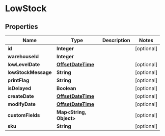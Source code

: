
# LowStock

## Properties
Name | Type | Description | Notes
------------ | ------------- | ------------- | -------------
**id** | **Integer** |  |  [optional]
**warehouseId** | **Integer** |  | 
**lowLevelDate** | [**OffsetDateTime**](OffsetDateTime.md) |  |  [optional]
**lowStockMessage** | **String** |  |  [optional]
**printFlag** | **String** |  |  [optional]
**isDelayed** | **Boolean** |  |  [optional]
**createDate** | [**OffsetDateTime**](OffsetDateTime.md) |  |  [optional]
**modifyDate** | [**OffsetDateTime**](OffsetDateTime.md) |  |  [optional]
**customFields** | **Map&lt;String, Object&gt;** |  |  [optional]
**sku** | **String** |  |  [optional]



